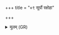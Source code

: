 +++
title = "०९ सूर्यो रक्षोहा"

+++
<details><summary>मूलम् (GR)</summary>

सूर्यो रक्षोहा (…) ॥
</details>